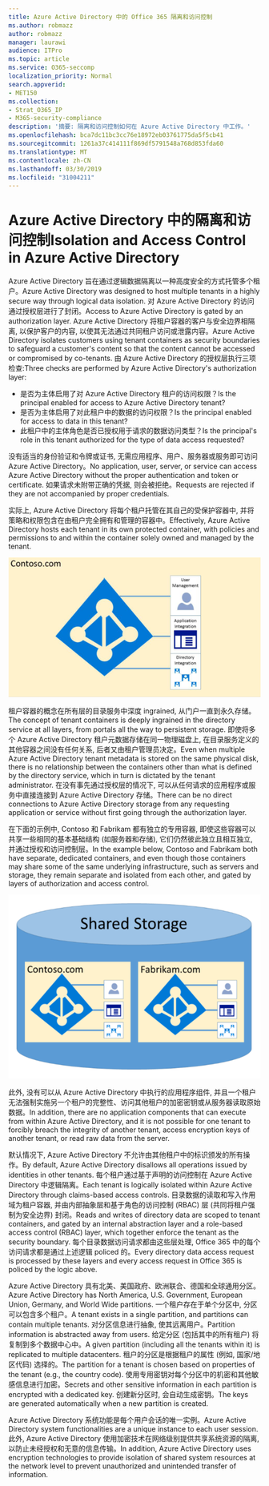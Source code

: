 ```yaml
---
title: Azure Active Directory 中的 Office 365 隔离和访问控制
ms.author: robmazz
author: robmazz
manager: laurawi
audience: ITPro
ms.topic: article
ms.service: O365-seccomp
localization_priority: Normal
search.appverid:
- MET150
ms.collection:
- Strat_O365_IP
- M365-security-compliance
description: '摘要: 隔离和访问控制如何在 Azure Active Directory 中工作。'
ms.openlocfilehash: bca7dc11bc3cc76e18972eb03761775da5f5cb41
ms.sourcegitcommit: 1261a37c414111f869df5791548a768d853fda60
ms.translationtype: MT
ms.contentlocale: zh-CN
ms.lasthandoff: 03/30/2019
ms.locfileid: "31004211"
---
```

# <a name="isolation-and-access-control-in-azure-active-directory"></a><span data-ttu-id="26d06-103">Azure Active Directory 中的隔离和访问控制</span><span class="sxs-lookup"><span data-stu-id="26d06-103">Isolation and Access Control in Azure Active Directory</span></span>

<span data-ttu-id="26d06-104">Azure Active Directory 旨在通过逻辑数据隔离以一种高度安全的方式托管多个租户。</span><span class="sxs-lookup"><span data-stu-id="26d06-104">Azure Active Directory was designed to host multiple tenants in a highly secure way through logical data isolation.</span></span> <span data-ttu-id="26d06-105">对 Azure Active Directory 的访问通过授权层进行了封闭。</span><span class="sxs-lookup"><span data-stu-id="26d06-105">Access to Azure Active Directory is gated by an authorization layer.</span></span> <span data-ttu-id="26d06-106">Azure Active Directory 将租户容器的客户与安全边界相隔离, 以保护客户的内容, 以使其无法通过共同租户访问或泄露内容。</span><span class="sxs-lookup"><span data-stu-id="26d06-106">Azure Active Directory isolates customers using tenant containers as security boundaries to safeguard a customer's content so that the content cannot be accessed or compromised by co-tenants.</span></span> <span data-ttu-id="26d06-107">由 Azure Active Directory 的授权层执行三项检查:</span><span class="sxs-lookup"><span data-stu-id="26d06-107">Three checks are performed by Azure Active Directory's authorization layer:</span></span>
- <span data-ttu-id="26d06-108">是否为主体启用了对 Azure Active Directory 租户的访问权限？</span><span class="sxs-lookup"><span data-stu-id="26d06-108">Is the principal enabled for access to Azure Active Directory tenant?</span></span>
- <span data-ttu-id="26d06-109">是否为主体启用了对此租户中的数据的访问权限？</span><span class="sxs-lookup"><span data-stu-id="26d06-109">Is the principal enabled for access to data in this tenant?</span></span>
- <span data-ttu-id="26d06-110">此租户中的主体角色是否已授权用于请求的数据访问类型？</span><span class="sxs-lookup"><span data-stu-id="26d06-110">Is the principal's role in this tenant authorized for the type of data access requested?</span></span>

<span data-ttu-id="26d06-111">没有适当的身份验证和令牌或证书, 无需应用程序、用户、服务器或服务即可访问 Azure Active Directory。</span><span class="sxs-lookup"><span data-stu-id="26d06-111">No application, user, server, or service can access Azure Active Directory without the proper authentication and token or certificate.</span></span> <span data-ttu-id="26d06-112">如果请求未附带正确的凭据, 则会被拒绝。</span><span class="sxs-lookup"><span data-stu-id="26d06-112">Requests are rejected if they are not accompanied by proper credentials.</span></span>

<span data-ttu-id="26d06-113">实际上, Azure Active Directory 将每个租户托管在其自己的受保护容器中, 并将策略和权限包含在由租户完全拥有和管理的容器中。</span><span class="sxs-lookup"><span data-stu-id="26d06-113">Effectively, Azure Active Directory hosts each tenant in its own protected container, with policies and permissions to and within the container solely owned and managed by the tenant.</span></span>
 
![Azure 容器](media/office-365-isolation-azure-container.png)

<span data-ttu-id="26d06-115">租户容器的概念在所有层的目录服务中深度 ingrained, 从门户一直到永久存储。</span><span class="sxs-lookup"><span data-stu-id="26d06-115">The concept of tenant containers is deeply ingrained in the directory service at all layers, from portals all the way to persistent storage.</span></span> <span data-ttu-id="26d06-116">即使将多个 Azure Active Directory 租户元数据存储在同一物理磁盘上, 在目录服务定义的其他容器之间没有任何关系, 后者又由租户管理员决定。</span><span class="sxs-lookup"><span data-stu-id="26d06-116">Even when multiple Azure Active Directory tenant metadata is stored on the same physical disk, there is no relationship between the containers other than what is defined by the directory service, which in turn is dictated by the tenant administrator.</span></span> <span data-ttu-id="26d06-117">在没有事先通过授权层的情况下, 可以从任何请求的应用程序或服务中直接连接到 Azure Active Directory 存储。</span><span class="sxs-lookup"><span data-stu-id="26d06-117">There can be no direct connections to Azure Active Directory storage from any requesting application or service without first going through the authorization layer.</span></span>

<span data-ttu-id="26d06-118">在下面的示例中, Contoso 和 Fabrikam 都有独立的专用容器, 即使这些容器可以共享一些相同的基本基础结构 (如服务器和存储), 它们仍然彼此独立且相互独立, 并通过授权和访问控制层。</span><span class="sxs-lookup"><span data-stu-id="26d06-118">In the example below, Contoso and Fabrikam both have separate, dedicated containers, and even though those containers may share some of the same underlying infrastructure, such as servers and storage, they remain separate and isolated from each other, and gated by layers of authorization and access control.</span></span>
 
![Azure 专用容器](media/office-365-isolation-azure-dedicated-containers.png)

<span data-ttu-id="26d06-120">此外, 没有可以从 Azure Active Directory 中执行的应用程序组件, 并且一个租户无法强制实施另一个租户的完整性、访问其他租户的加密密钥或从服务器读取原始数据。</span><span class="sxs-lookup"><span data-stu-id="26d06-120">In addition, there are no application components that can execute from within Azure Active Directory, and it is not possible for one tenant to forcibly breach the integrity of another tenant, access encryption keys of another tenant, or read raw data from the server.</span></span>

<span data-ttu-id="26d06-121">默认情况下, Azure Active Directory 不允许由其他租户中的标识颁发的所有操作。</span><span class="sxs-lookup"><span data-stu-id="26d06-121">By default, Azure Active Directory disallows all operations issued by identities in other tenants.</span></span> <span data-ttu-id="26d06-122">每个租户通过基于声明的访问控制在 Azure Active Directory 中逻辑隔离。</span><span class="sxs-lookup"><span data-stu-id="26d06-122">Each tenant is logically isolated within Azure Active Directory through claims-based access controls.</span></span> <span data-ttu-id="26d06-123">目录数据的读取和写入作用域为租户容器, 并由内部抽象层和基于角色的访问控制 (RBAC) 层 (共同将租户强制为安全边界) 封闭。</span><span class="sxs-lookup"><span data-stu-id="26d06-123">Reads and writes of directory data are scoped to tenant containers, and gated by an internal abstraction layer and a role-based access control (RBAC) layer, which together enforce the tenant as the security boundary.</span></span> <span data-ttu-id="26d06-124">每个目录数据访问请求都由这些层处理, Office 365 中的每个访问请求都是通过上述逻辑 policed 的。</span><span class="sxs-lookup"><span data-stu-id="26d06-124">Every directory data access request is processed by these layers and every access request in Office 365 is policed by the logic above.</span></span>

<span data-ttu-id="26d06-125">Azure Active Directory 具有北美、美国政府、欧洲联合、德国和全球通用分区。</span><span class="sxs-lookup"><span data-stu-id="26d06-125">Azure Active Directory has North America, U.S. Government, European Union, Germany, and World Wide partitions.</span></span> <span data-ttu-id="26d06-126">一个租户存在于单个分区中, 分区可以包含多个租户。</span><span class="sxs-lookup"><span data-stu-id="26d06-126">A tenant exists in a single partition, and partitions can contain multiple tenants.</span></span> <span data-ttu-id="26d06-127">对分区信息进行抽象, 使其远离用户。</span><span class="sxs-lookup"><span data-stu-id="26d06-127">Partition information is abstracted away from users.</span></span> <span data-ttu-id="26d06-128">给定分区 (包括其中的所有租户) 将复制到多个数据中心中。</span><span class="sxs-lookup"><span data-stu-id="26d06-128">A given partition (including all the tenants within it) is replicated to multiple datacenters.</span></span> <span data-ttu-id="26d06-129">租户的分区是根据租户的属性 (例如, 国家/地区代码) 选择的。</span><span class="sxs-lookup"><span data-stu-id="26d06-129">The partition for a tenant is chosen based on properties of the tenant (e.g., the country code).</span></span> <span data-ttu-id="26d06-130">使用专用密钥对每个分区中的机密和其他敏感信息进行加密。</span><span class="sxs-lookup"><span data-stu-id="26d06-130">Secrets and other sensitive information in each partition is encrypted with a dedicated key.</span></span> <span data-ttu-id="26d06-131">创建新分区时, 会自动生成密钥。</span><span class="sxs-lookup"><span data-stu-id="26d06-131">The keys are generated automatically when a new partition is created.</span></span>

<span data-ttu-id="26d06-132">Azure Active Directory 系统功能是每个用户会话的唯一实例。</span><span class="sxs-lookup"><span data-stu-id="26d06-132">Azure Active Directory system functionalities are a unique instance to each user session.</span></span> <span data-ttu-id="26d06-133">此外, Azure Active Directory 使用加密技术在网络级别提供共享系统资源的隔离, 以防止未经授权和无意的信息传输。</span><span class="sxs-lookup"><span data-stu-id="26d06-133">In addition, Azure Active Directory uses encryption technologies to provide isolation of shared system resources at the network level to prevent unauthorized and unintended transfer of information.</span></span>
